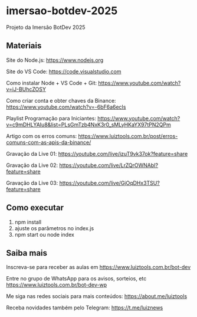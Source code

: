 # imersao-botdev-2025
Projeto da Imersão BotDev 2025

## Materiais

Site do Node.js: https://www.nodejs.org

Site do VS Code: https://code.visualstudio.com

Como instalar Node + VS Code + Git: https://www.youtube.com/watch?v=iJ-BUhcZOSY

Como criar conta e obter chaves da Binance: https://www.youtube.com/watch?v=-6bF6a6ecIs

Playlist Programação para Iniciantes: https://www.youtube.com/watch?v=c9mDHLYAIu8&list=PLsGmTzb4NxK3r0_sMLyHKaYX97tPN2QPm

Artigo com os erros comuns: https://www.luiztools.com.br/post/erros-comuns-com-as-apis-da-binance/

Gravação da Live 01: https://youtube.com/live/izuT9vk37ok?feature=share

Gravação da Live 02: https://youtube.com/live/LrZQrOWNAbI?feature=share

Gravação da Live 03: https://youtube.com/live/GjOqDHx3TSU?feature=share

## Como executar

1. npm install
2. ajuste os parâmetros no index.js
3. npm start ou node index

## Saiba mais

Inscreva-se para receber as aulas em https://www.luiztools.com.br/bot-dev

Entre no grupo de WhatsApp para os avisos, sorteios, etc https://www.luiztools.com.br/bot-dev-wp

Me siga nas redes sociais para mais conteúdos: https://about.me/luiztools

Receba novidades também pelo Telegram: https://t.me/luiznews